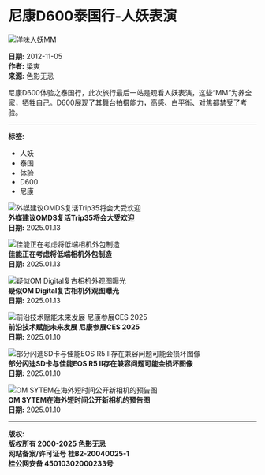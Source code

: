 # 尼康D600泰国行-人妖表演

![洋味人妖MM](/uploads/allimg/121104/59-121104162952.jpg)

**日期:** 2012-11-05  
**作者:** 梁爽  
**来源:** 色影无忌  

尼康D600体验之泰国行，此次旅行最后一站是观看人妖表演，这些“MM”为养全家，牺牲自己。D600展现了其舞台拍摄能力，高感、白平衡、对焦都禁受了考验。

---

**标签:**  
- 人妖  
- 泰国  
- 体验  
- D600  
- 尼康  

![外媒建议OMDS复活Trip35将会大受欢迎](//cmscdn.xitek.com/resize/200x120/uploads/allimg/20250113/59-1736732674984.jpg)  
**外媒建议OMDS复活Trip35将会大受欢迎**  
**日期:** 2025.01.13  

![佳能正在考虑将低端相机外包制造](//cmscdn.xitek.com/resize/200x120/uploads/allimg/20250113/59-1736731203089.png)  
**佳能正在考虑将低端相机外包制造**  
**日期:** 2025.01.13  

![疑似OM Digital复古相机外观图曝光](//cmscdn.xitek.com/resize/200x120/uploads/allimg/20250113/61-1736731594584.png)  
**疑似OM Digital复古相机外观图曝光**  
**日期:** 2025.01.13  

![前沿技术赋能未来发展 尼康参展CES 2025](//cmscdn.xitek.com/resize/200x120/uploads/allimg/20250110/59-1736495665905.jpg)  
**前沿技术赋能未来发展 尼康参展CES 2025**  
**日期:** 2025.01.10  

![部分闪迪SD卡与佳能EOS R5 II存在兼容问题可能会损坏图像](//cmscdn.xitek.com/resize/200x120/uploads/allimg/20250110/59-1736479587438.jpg)  
**部分闪迪SD卡与佳能EOS R5 II存在兼容问题可能会损坏图像**  
**日期:** 2025.01.10  

![OM SYTEM在海外短时间公开新相机的预告图](//cmscdn.xitek.com/resize/200x120/uploads/allimg/20250110/59-1736477137510.jpg)  
**OM SYTEM在海外短时间公开新相机的预告图**  
**日期:** 2025.01.10  

---

**版权:**  
**版权所有 2000-2025 色影无忌**  
**网站备案/许可证号 桂B2-20040025-1**  
**桂公网安备 45010302000233号**